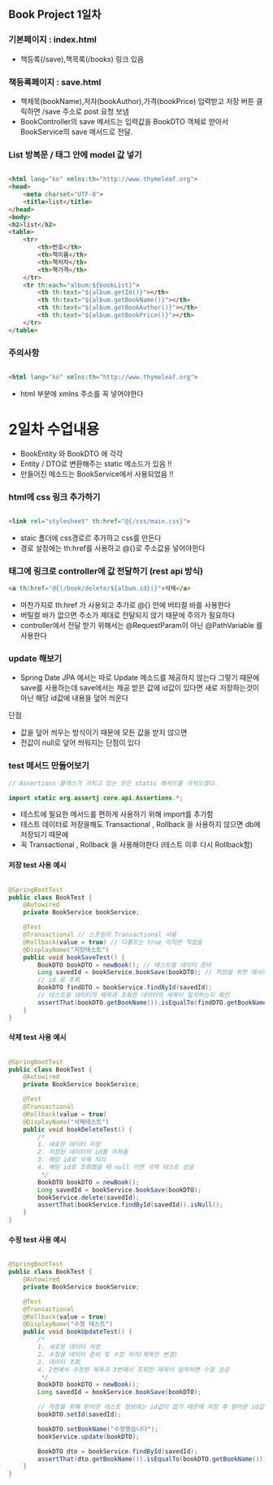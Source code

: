 ## Book Project 1일차

### 기본페이지 : index.html

- 책등록(/save),책목록(/books) 링크 있음

### 책등록페이지 : save.html

- 책제목(bookName),저자(bookAuthor),가격(bookPrice) 입력받고 저장 버튼 클릭하면 /save 주소로 post 요청 보냄
- BookController의 save 메서드는 입력값을 BookDTO 객체로 받아서 BookService의 save 메서드로 전달.

### List 방복문 / 태그 안에 model 값 넣기

```html

<html lang="ko" xmlns:th="http://www.thymeleaf.org">
<head>
    <meta charset="UTF-8">
    <title>list</title>
</head>
<body>
<h2>list</h2>
<table>
    <tr>
        <th>번호</th>
        <th>책이름</th>
        <th>책저자</th>
        <th>책가격</th>
    </tr>
    <tr th:each="album:${bookList}">
        <th th:text="${album.getId()}"></th>
        <th th:text="${album.getBookName()}"></th>
        <th th:text="${album.getBookAuthor()}"></th>
        <th th:text="${album.getBookPrice()}"></th>
    </tr>
</table>
```

### 주의사항

```html

<html lang="ko" xmlns:th="http://www.thymeleaf.org"> 
```

- html 부분에 xmlns 주소를 꼭 넣어야한다

# 2일차 수업내용

- BookEntity 와 BookDTO 에 각각
- Entity / DTO로 변환해주는 static 메소드가 있음 !!
- 만들어진 메소드는 BookService에서 사용되었음 !!

### html에 css 링크 추가하기

```html

<link rel="stylesheet" th:href="@{/css/main.css}">
```

- staic 폴더에 css경로르 추가하고 css를 만든다
- 경로 설정에는 th:href를 사용하고 @{}로 주소값을 넣어야한다

### 태그에 링크로 controller에 값 전달하기 (rest api 방식)

```html
<a th:href="@{|/book/delete/${album.id}|}">삭제</a>
```

- 마찬가지로 th:href 가 사용되고 추가로 @{} 안에 버티컬 바를 사용한다
- 버틸컬 바가 없으면 주소가 제대로 전달되지 않기 때문에 주의가 필요하다
- controller에서 전달 받기 위해서는 @RequestParam이 아닌 @PathVariable 를 사용한다

### update 해보기

- Spring Date JPA 에서는 따로 Update 메소드를 제공하지 않는다
  그렇기 때문에 save를 사용하는데 save에서는 제공 받은 값에 id값이 있다면
  새로 저장하는것이 아닌 해당 id값에 내용을 덮어 씌운다

단점

- 값을 덮어 씌우는 방식이기 때문에 모든 값을 받지 않으면
- 전값이 null로 덮어 씌워지는 단점이 있다

### test 메서드 만들어보기

```java
// Assertions 클래스가 가지고 있는 모든 static 메서드를 가져오겠다.

import static org.assertj.core.api.Assertions.*;
```
- 테스트에 필요한 메서드를 편하게 사용하기 위해 import를 추가함
- 테스트 데이터로 저장을해도 Transactional , Rollback 을 사용하지 않으면 db에 저장되기 때문에
- 꼭 Transactional , Rollback 을 사용해야한다 (테스트 이후 다시 Rollback함)

#### 저장 test 사용 예시

```java

@SpringBootTest
public class BookTest {
    @Autowired
    private BookService bookService;

    @Test
    @Transactional // 스프링의 Transactional 사용
    @Rollback(value = true) // 디폴트는 true 이지만 적었음
    @DisplayName("저장테스트")
    public void bookSaveTest() {
        BookDTO bookDTO = newBook(); // 테스트용 데이터 준비
        Long savedId = bookService.bookSave(bookDTO); // 저장을 위한 메서드 호출 후 id값 가져옴
        // id 로 조회
        BookDTO findDTO = bookService.findById(savedId);
        // 테스트용 데이터의 제목과 조회한 데이터의 제목이 일치하는지 확인
        assertThat(bookDTO.getBookName()).isEqualTo(findDTO.getBookName());
    }
}
```

#### 삭제 test 사용 예시
```java

@SpringBootTest
public class BookTest {
    @Autowired
    private BookService bookService;

    @Test
    @Transactional
    @Rollback(value = true)
    @DisplayName("삭제테스트")
    public void bookDeleteTest() {
        /*
        1. 새로운 데이터 저장
        2. 저장된 데이터의 id를 가져옴
        3. 해당 id로 삭제 처리
        4. 해당 id로 조회했을 때 null 이면 삭제 테스트 성공
         */
        BookDTO bookDTO = newBook();
        Long savedId = bookService.bookSave(bookDTO);
        bookService.delete(savedId);
        assertThat(bookService.findById(savedId)).isNull();
    }
}
```

#### 수정 test 사용 예시
```java

@SpringBootTest
public class BookTest {
    @Autowired
    private BookService bookService;

    @Test
    @Transactional
    @Rollback(value = true)
    @DisplayName("수정 테스트")
    public void bookUpdateTest() {
        /*
        1. 새로운 데이터 저장
        2. 수정용 데이터 준비 및 수정 처리(제목만 변경)
        3. 데이터 조회
        4. 2번에서 수정한 제목과 3번에서 조회한 제목이 일치하면 수정 성공
         */
        BookDTO bookDTO = newBook();
        Long savedId = bookService.bookSave(bookDTO);

        // 저장을 위해 받아온 테스트 정보에는 id값이 없기 때문에 저장 후 받아온 id값을 넣어줘야한다
        bookDTO.setId(savedId);

        bookDTO.setBookName("수정했습니다");
        bookService.update(bookDTO);

        BookDTO dto = bookService.findById(savedId);
        assertThat(dto.getBookName()).isEqualTo(bookDTO.getBookName());
    }
}
```